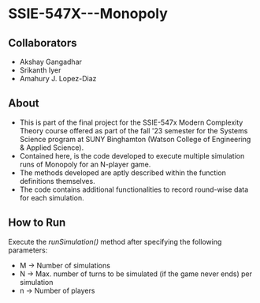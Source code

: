# SSIE-547X---Monopoly  

## Collaborators  
- Akshay Gangadhar
- Srikanth Iyer
- Amahury J. Lopez-Diaz

## About  
- This is part of the final project for the SSIE-547x Modern Complexity Theory course offered as part of the fall '23 semester for the Systems Science program at SUNY Binghamton (Watson College of Engineering & Applied Science).  
- Contained here, is the code developed to execute multiple simulation runs of Monopoly for an N-player game.
- The methods developed are aptly described within the function definitions themselves.
- The code contains additional functionalities to record round-wise data for each simulation.

## How to Run
Execute the _runSimulation()_ method after specifying the following parameters:
  - M -> Number of simulations
  - N -> Max. number of turns to be simulated (if the game never ends) per simulation
  - n -> Number of players
